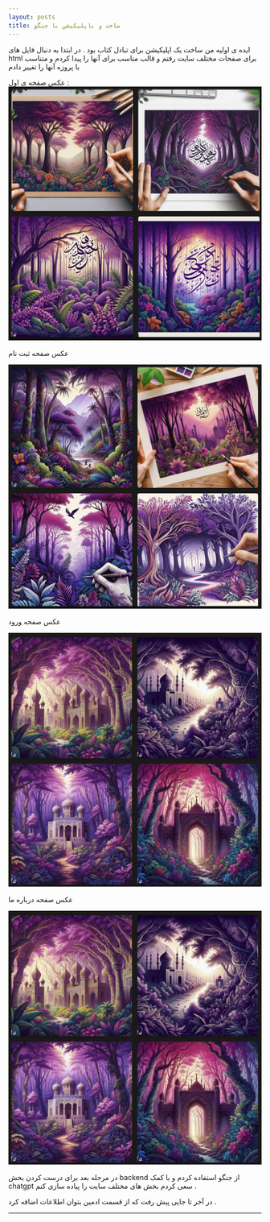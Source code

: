 ```yaml
---
layout: posts
title: ساخت و باپلیکیشن با جنگو
---
```

ایده ی اولیه من ساخت یک اپلیکیشن برای تبادل کتاب بود . 
در ابتدا به دنبال فایل های html برای صفحات مختلف سایت رفتم و قالب مناسب برای آنها را پیدا کردم و متناسب با پروزه آنها را تغییر دادم 


عکس صفحه ی اول : 
![alt text](../assets/images/AI1.png "Team Picture")


عکس صفحه ثبت نام

![alt text](../assets/images/AI2.png "Team Picture")

عکس صفحه ورود

![alt text](../assets/images/AI3.png "Team Picture")


عکس صفحه درباره ما 
 
![alt text](../assets/images/AI3.png "Team Picture")

در مرحله بعد برای درست کردن بخش backend  از جنگو استفاده کردم و با کمک chatgpt سعی کردم بخش های مختلف سایت را پیاده سازی کنم .

در آخر تا جایی پیش رفت که از قسمت ادمین بتوان اطلاعات اضافه کرد . 

---

